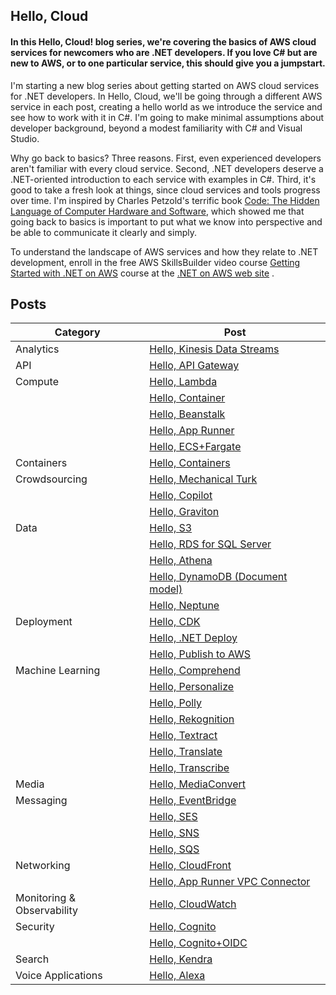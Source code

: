 ## Hello, Cloud

#### In this Hello, Cloud! blog series, we're covering the basics of AWS cloud services for newcomers who are .NET developers. If you love C# but are new to AWS, or to one particular service, this should give you a jumpstart. 

I'm starting a new blog series about getting started on AWS cloud services for .NET developers. In Hello, Cloud, we'll be going through a different AWS service in each post, creating a hello world as we introduce the service and see how to work with it in C#. I'm going to make minimal assumptions about developer background, beyond a modest familiarity with C# and Visual Studio.

Why go back to basics? Three reasons. First, even experienced developers aren't familiar with every cloud service. Second, .NET developers deserve a .NET-oriented introduction to each service with examples in C#. Third, it's good to take a fresh look at things, since cloud services and tools progress over time. I'm inspired by Charles Petzold's terrific book 
 [Code: The Hidden Language of Computer Hardware and Software](https://www.amazon.com/Code-Language-Computer-Developer-Practices-ebook-dp-B00JDMPOK2/dp/B00JDMPOK2/ref=mt_other?_encoding=UTF8&me=&qid=), which showed me that going back to basics is important to put what we know into perspective and be able to communicate it clearly and simply.

To understand the landscape of AWS services and how they relate to .NET development, enroll in the free AWS SkillsBuilder video course  [Getting Started with .NET on AWS](https://aws.amazon.com/developer/language/net/getting-started/?developer-center-content-cards.sort-by=item.additionalFields.sortDate&developer-center-content-cards.sort-order=desc&awsf.tech-category=*all)  course at the  [.NET on AWS web site](https://aws.amazon.com/developer/language/net/) .


## Posts

| Category | Post |
| --------- | ----------------------------------------------------------------------------- |
| Analytics | [Hello, Kinesis Data Streams](https://davidpallmann.hashnode.dev/hello-kinesis-data-streams) |
| API | [Hello, API Gateway](https://davidpallmann.hashnode.dev/hello-api-gateway) |
| Compute | [Hello, Lambda](https://davidpallmann.hashnode.dev/hello-lambda) |
| | [Hello, Container](https://davidpallmann.hashnode.dev/hello-containers)  |
| | [Hello, Beanstalk](https://davidpallmann.hashnode.dev/hello-beanstalk) |
| | [Hello, App Runner](https://davidpallmann.hashnode.dev/hello-app-runner) |
| | [Hello, ECS+Fargate](https://davidpallmann.hashnode.dev/hello-ecs-and-fargate) |
| Containers |  [Hello, Containers](https://davidpallmann.hashnode.dev/hello-containers) |
| Crowdsourcing | [Hello, Mechanical Turk](https://davidpallmann.hashnode.dev/hello-mechanical-turk) |
| | [Hello, Copilot](https://davidpallmann.hashnode.dev/hello-copilot) |
| | [Hello, Graviton](https://davidpallmann.hashnode.dev/hello-graviton) |
| Data | [Hello, S3](https://davidpallmann.hashnode.dev/hello-s3) |
| | [Hello, RDS for SQL Server](https://davidpallmann.hashnode.dev/hello-rds-for-sql-server) |
| | [Hello, Athena](https://davidpallmann.hashnode.dev/hello-athena) |
| | [Hello, DynamoDB (Document model)](https://davidpallmann.hashnode.dev/hello-dynamodb-document-model) |
| | [Hello, Neptune](https://davidpallmann.hashnode.dev/hello-neptune) |
| Deployment | [Hello, CDK](https://davidpallmann.hashnode.dev/hello-cdk) |
| | [Hello, .NET Deploy](https://davidpallmann.hashnode.dev/hello-net-deploy) |
| | [Hello, Publish to AWS](https://davidpallmann.hashnode.dev/hello-publish-to-aws) |
| Machine Learning  | [Hello, Comprehend](https://davidpallmann.hashnode.dev/hello-comprehend) |
| | [Hello, Personalize](https://davidpallmann.hashnode.dev/hello-personalize) |
| | [Hello, Polly](https://davidpallmann.hashnode.dev/hello-polly)
| | [Hello, Rekognition](https://davidpallmann.hashnode.dev/hello-rekognition) |
| | [Hello, Textract](https://davidpallmann.hashnode.dev/hello-textract) |
| | [Hello, Translate](https://davidpallmann.hashnode.dev/hello-translate) |
| | [Hello, Transcribe](https://davidpallmann.hashnode.dev/hello-transcribe) |
| Media | [Hello, MediaConvert](https://davidpallmann.hashnode.dev/hello-mediaconvert) |
| Messaging | [Hello, EventBridge](https://davidpallmann.hashnode.dev/hello-eventbridge) |
| | [Hello, SES](https://davidpallmann.hashnode.dev/hello-ses) |
| | [Hello, SNS](https://davidpallmann.hashnode.dev/hello-sns) |
| | [Hello, SQS](https://davidpallmann.hashnode.dev/hello-sqs) |
| Networking | [Hello, CloudFront](https://davidpallmann.hashnode.dev/hello-cloudfront) |
| | [Hello, App Runner VPC Connector](https://davidpallmann.hashnode.dev/hello-app-runner-vpc-connector) |
| Monitoring & Observability | [Hello, CloudWatch](https://davidpallmann.hashnode.dev/hello-cloudwatch) |
| Security | [Hello, Cognito](https://davidpallmann.hashnode.dev/hello-cognito) |
| |  [Hello, Cognito+OIDC](https://davidpallmann.hashnode.dev/hello-cognito-oidc) |
| Search | [Hello, Kendra](https://davidpallmann.hashnode.dev/hello-kendra) |
| Voice Applications | [Hello, Alexa](https://davidpallmann.hashnode.dev/hello-alexa) |
